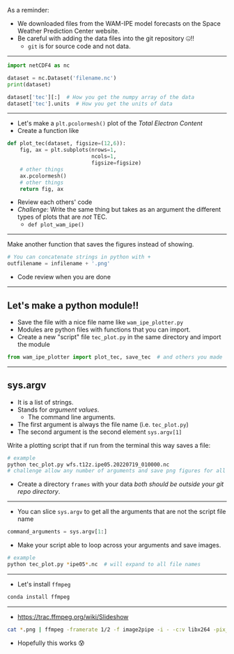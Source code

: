 As a reminder:

- We downloaded files from the WAM-IPE model forecasts on the Space Weather
    Prediction Center website.
- Be careful with adding the data files into the git repository 🤐!!
    - `git` is for source code and not data.

----------------------------------

```python
import netCDF4 as nc

dataset = nc.Dataset('filename.nc')
print(dataset)

dataset['tec'][:]  # How you get the numpy array of the data
dataset['tec'].units  # How you get the units of data
```

---------

- Let's make a `plt.pcolormesh()` plot of the *Total Electron Content*
- Create a function like

```python
def plot_tec(dataset, figsize=(12,6)):
    fig, ax = plt.subplots(nrows=1,
                           ncols=1,
                           figsize=figsize)
    # other things
    ax.pcolormesh()
    # other things
    return fig, ax
```

- Review each others' code
- *Challenge*: Write the same thing but takes as an argument the different types of plots that are *not* TEC.
    - `def plot_wam_ipe()`

---------------------------

Make another function that saves the figures instead of showing.

```python
# You can concatenate strings in python with +
outfilename = infilename + '.png'
```

- Code review when you are done

---------------------------

## Let's make a python module!!

- Save the file with a nice file name like `wam_ipe_plotter.py`
- Modules are python files with functions that you can import.
- Create a new "script" file `tec_plot.py` in the same directory and import the module

```python
from wam_ipe_plotter import plot_tec, save_tec  # and others you made
```

------------

## sys.argv

- It is a list of strings.
- Stands for *argument values*.
    - The command line arguments.
- The first argument is always the file name (i.e. `tec_plot.py`)
- The second argument is the second element `sys.argv[1]`

Write a plotting script that if run from the terminal this way saves a file:

```bash
# example
python tec_plot.py wfs.t12z.ipe05.20220719_010000.nc
# challenge allow any number of arguments and save png figures for all
```

- Create a directory `frames` with your data *both should be outside your git
    repo directory*.

---------------------------

- You can slice `sys.argv` to get all the arguments that are not the script file
    name
```python
command_arguments = sys.argv[1:]
```

- Make your script able to loop across your arguments and save images.

```bash
# example
python tec_plot.py *ipe05*.nc  # will expand to all file names
```

---------------------------

- Let's install `ffmpeg`

```bash
conda install ffmpeg
```

---------------------------

- https://trac.ffmpeg.org/wiki/Slideshow

```bash
cat *.png | ffmpeg -framerate 1/2 -f image2pipe -i - -c:v libx264 -pix_fmt yuv420p out.mp4
```

- Hopefully this works 😰
